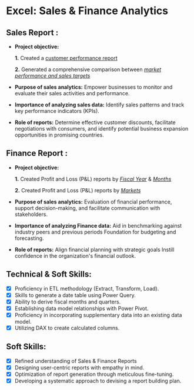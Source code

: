 # Excel: Sales & Finance Analytics

## Sales Report :


- **Project objective:** 

    **1.** Created a [customer performance report](https://github.com/AdityaJadhav04/Excel-Sales-Analytics/blob/main/All_Customer_Reports.pdf) 

    **2.** Generated a comprehensive comparison between _[market performance and sales targets](https://github.com/AdityaJadhav04/Excel-Sales-Analytics/blob/main/market_performance_VS_target.pdf)_

- **Purpose of sales analytics:** Empower businesses to monitor and evaluate their sales activities and performance.

- **Importance of analyzing sales data:** Identify sales patterns and track key performance indicators (KPIs).

- **Role of reports:** Determine effective customer discounts, facilitate negotiations with consumers, and identify potential business expansion opportunities in promising countries.


## Finance Report :

- **Project objective:** 

    **1.** Created Profit and Loss (P&L) reports by _[Fiscal Year](https://github.com/AdityaJadhav04/Excel-Sales-and-Finance-Analytics/blob/main/P%26L%20Statement%20By%20Fiscal%20Years.pdf)_ & _[Months](https://github.com/AdityaJadhav04/Excel-Sales-and-Finance-Analytics/blob/main/P%26L%20Statement%20By%20Fiscal%20Months.pdf)_ 

   **2.** Created Profit and Loss (P&L) reports by _[Markets](	https://github.com/AdityaJadhav04/Excel-Sales-and-Finance-Analytics/blob/main/P%26L%20Statement%20By%20Markets.pdf)_

- **Purpose of sales analytics:** Evaluation of financial performance, support decision-making, and facilitate communication with stakeholders.

- **Importance of analyzing Finance data:** Aid in benchmarking against industry peers and previous periods Foundation for budgeting and forecasting.

- **Role of reports:** Align financial planning with strategic goals Instill confidence in the organization's financial outlook.


## Technical & Soft Skills:
- [x]	Proficiency in ETL methodology (Extract, Transform, Load).
- [x]	Skills to generate a date table using Power Query.
- [x]	Ability to derive fiscal months and quarters.
- [x]	Establishing data model relationships with Power Pivot.
- [x]	Proficiency in incorporating supplementary data into an existing data model.
- [x]	Utilizing DAX to create calculated columns.

## Soft Skills:
- [x]	Refined understanding of Sales & Finance Reports
- [x]	Designing user-centric reports with empathy in mind.
- [x]	Optimization of report generation through meticulous fine-tuning.
- [x]	Developing a systematic approach to devising a report building plan.

